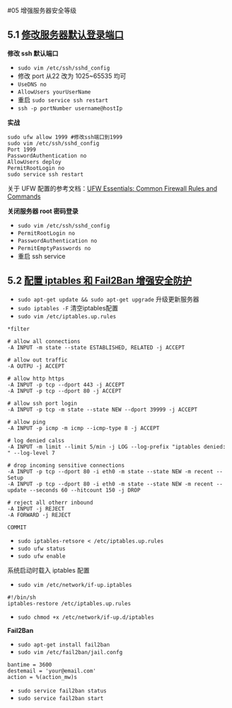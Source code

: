 #05 增强服务器安全等级

## 5.1 [修改服务器默认登录端口](http://coding.imooc.com/lesson/95.html#mid=3169)

**修改 ssh 默认端口**

- `sudo vim /etc/ssh/sshd_config`
- 修改 port 从22 改为 1025~65535 均可
- `UseDNS no`
- `AllowUsers yourUserName`
- 重启 `sudo service ssh restart`
- `ssh -p portNumber username@hostIp`

**实战**

```
sudo ufw allow 1999 #修改ssh端口到1999
sudo vim /etc/ssh/sshd_config
Port 1999
PasswordAuthentication no
AllowUsers deploy
PermitRootLogin no
sudo service ssh restart
```

关于 UFW 配置的参考文档：[UFW Essentials: Common Firewall Rules and Commands](https://www.digitalocean.com/community/tutorials/ufw-essentials-common-firewall-rules-and-commands)

**关闭服务器 root 密码登录**

- `sudo vim /etc/ssh/sshd_config`
- `PermitRootLogin no`
- `PasswordAuthentication no`
- `PermitEmptyPasswords no`
- 重启 ssh service

## 5.2 [配置 iptables 和 Fail2Ban 增强安全防护](http://coding.imooc.com/lesson/95.html#mid=3170)

- `sudo apt-get update && sudo apt-get upgrade` 升级更新服务器
- `sudo iptables -F` 清空iptables配置
- `sudo vim /etc/iptables.up.rules`

```
*filter

# allow all connections
-A INPUT -m state --state ESTABLISHED, RELATED -j ACCEPT

# allow out traffic
-A OUTPU -j ACCEPT

# allow http https
-A INPUT -p tcp --dport 443 -j ACCEPT
-A INPUT -p tcp --dport 80 -j ACCEPT

# allow ssh port login
-A INPUT -p tcp -m state --state NEW --dport 39999 -j ACCEPT

# allow ping
-A INPUT -p icmp -m icmp --icmp-type 8 -j ACCEPT

# log denied calss
-A INPUT -m limit --limit 5/min -j LOG --log-prefix "iptables denied: " --log-level 7

# drop incoming sensitive connections
-A INPUT -p tcp --dport 80 -i eth0 -m state --state NEW -m recent --Setup
-A INPUT -p tcp --dport 80 -i eth0 -m state --state NEW -m recent --update --seconds 60 --hitcount 150 -j DROP

# reject all otherr inbound
-A INPUT -j REJECT
-A FORWARD -j REJECT

COMMIT
```

- `sudo iptables-retsore < /etc/iptables.up.rules`
- `sudo ufw status`
- `sudo ufw enable`

系统启动时载入 iptables 配置

- `sudo vim /etc/network/if-up.iptables`

```
#!/bin/sh
iptables-restore /etc/iptables.up.rules
```

- `sudo chmod +x /etc/network/if-up.d/iptables`

**Fail2Ban**

- `sudo apt-get install fail2ban`
- `sudo vim /etc/fail2ban/jail.confg`

```
bantime = 3600
destemail = 'your@email.com'
action = %(action_mw)s
```

- `sudo service fail2ban status`
- `sudo service fail2ban start`
